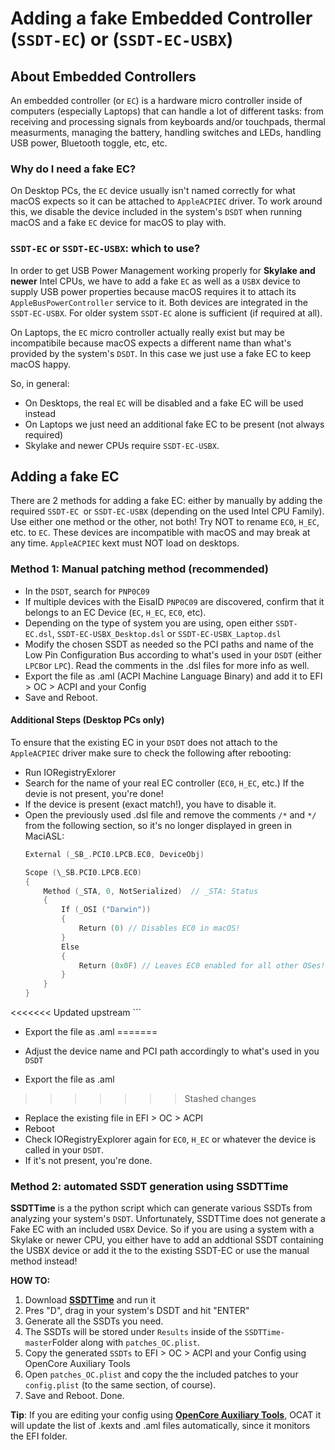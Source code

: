 # Adding a fake Embedded Controller (`SSDT-EC`) or (`SSDT-EC-USBX`) 

## About Embedded Controllers
An embedded controller (or `EC`) is a hardware micro controller inside of computers (especially Laptops) that can handle a lot of different tasks: from receiving and processing signals from keyboards and/or touchpads, thermal measurments, managing the battery, handling switches and LEDs, handling USB power, Bluetooth toggle, etc, etc.

### Why do I need a fake EC?
On Desktop PCs, the `EC` device usually isn't named correctly for what macOS expects so it can be  attached to `AppleACPIEC` driver. To work around this, we disable the device included in the system's `DSDT` when running macOS and a fake `EC` device for macOS to play with.

### `SSDT-EC` or `SSDT-EC-USBX`: which to use?
In order to get USB Power Management working properly for **Skylake and newer** Intel CPUs, we have to add a fake `EC` as well as a `USBX` device to supply USB power properties because macOS requires it to attach its `AppleBusPowerController` service to it. Both devices are integrated in the `SSDT-EC-USBX`. For older system `SSDT-EC` alone is sufficient (if required at all).

On Laptops, the `EC` micro controller actually really exist but may be incompatibile because macOS expects a different name than what's provided by the system's `DSDT`. In this case we just use a fake EC to keep macOS happy.

So, in general:

- On Desktops, the real `EC` will be disabled and a fake EC will be used instead
- On Laptops we just need an additional fake EC to be present (not always required)
- Skylake and newer CPUs require `SSDT-EC-USBX`.

## Adding a fake EC
There are 2 methods for adding a fake EC: either by manually by adding the required `SSDT-EC `or `SSDT-EC-USBX` (depending on the used Intel CPU Family). Use either one method or the other, not both! Try NOT to rename `EC0`, `H_EC`, etc. to `EC`. These devices are incompatible with macOS and may break at any time. `AppleACPIEC` kext must NOT load on desktops.

### Method 1: Manual patching method (recommended)
- In the `DSDT`, search for `PNP0C09` 
- If multiple devices with the EisaID `PNP0C09` are discovered, confirm that it belongs to an EC Device (`EC`, `H_EC`, `EC0`, etc).
- Depending on the type of system you are using, open either `SSDT-EC.dsl`, `SSDT-EC-USBX_Desktop.dsl` or `SSDT-EC-USBX_Laptop.dsl`
- Modify the chosen SSDT as needed so the PCI paths and name of the Low Pin Configuration Bus according to what's used in your `DSDT` (either `LPCB`or `LPC`). Read the comments in the .dsl files for more info as well.
- Export the file as .aml (ACPI Machine Language Binary) and add it to EFI > OC > ACPI and your Config
- Save and Reboot.

#### Additional Steps (Desktop PCs only)
To ensure that the existing EC in your `DSDT` does not attach to the `AppleACPIEC` driver make sure to check the following after rebooting:

- Run IORegistryExlorer
- Search for the name of your real EC controller (`EC0`, `H_EC`, etc.)  If the devie is not present, you're done!
- If the device is present (exact match!), you have to disable it. 
- Open the previously used .dsl file and remove the comments `/*` and `*/ `from the following section, so it's no longer displayed in green in MaciASL:
	```swift
    External (_SB_.PCI0.LPCB.EC0, DeviceObj)

    Scope (\_SB.PCI0.LPCB.EC0)
    {
        Method (_STA, 0, NotSerialized)  // _STA: Status
        {
            If (_OSI ("Darwin"))
            {
                Return (0) // Disables EC0 in macOS!
            }
            Else
            {
                Return (0x0F) // Leaves EC0 enabled for all other OSes!
            }
        }
    }
<<<<<<< Updated upstream
    ```
- Export the file as .aml 
=======
    
- Adjust the device name and PCI path accordingly to what's used in you `DSDT` 
- Export the file as .aml
>>>>>>> Stashed changes
- Replace the existing file in EFI > OC > ACPI
- Reboot
- Check IORegistryExplorer again for `EC0`, `H_EC` or whatever the device is called in your `DSDT`.
- If it's not present, you're done.

### Method 2: automated SSDT generation using SSDTTime
**SSDTTime** is a the python script which can generate various SSDTs from analyzing your system's `DSDT`. Unfortunately, SSDTTime does not generate a Fake EC with an included `USBX` Device. So if you are using a system with a Skylake or newer CPU, you either have to add an addtional SSDT containing the USBX device or add it the to the existing SSDT-EC or use the manual method instead!

**HOW TO:**

1. Download [**SSDTTime**](https://github.com/corpnewt/SSDTTime) and run it
2. Pres "D", drag in your system's DSDT and hit "ENTER"
3. Generate all the SSDTs you need.
4. The SSDTs will be stored under `Results` inside of the `SSDTTime-master`Folder along with `patches_OC.plist`.
5. Copy the generated `SSDTs` to EFI > OC > ACPI and your Config using OpenCore Auxiliary Tools
6. Open `patches_OC.plist` and copy the the included patches to your `config.plist` (to the same section, of course).
7. Save and Reboot. Done.

**Tip**: If you are editing your config using [**OpenCore Auxiliary Tools**](https://github.com/ic005k/QtOpenCoreConfig/releases), OCAT it will update the list of .kexts and .aml files automatically, since it monitors the EFI folder.
